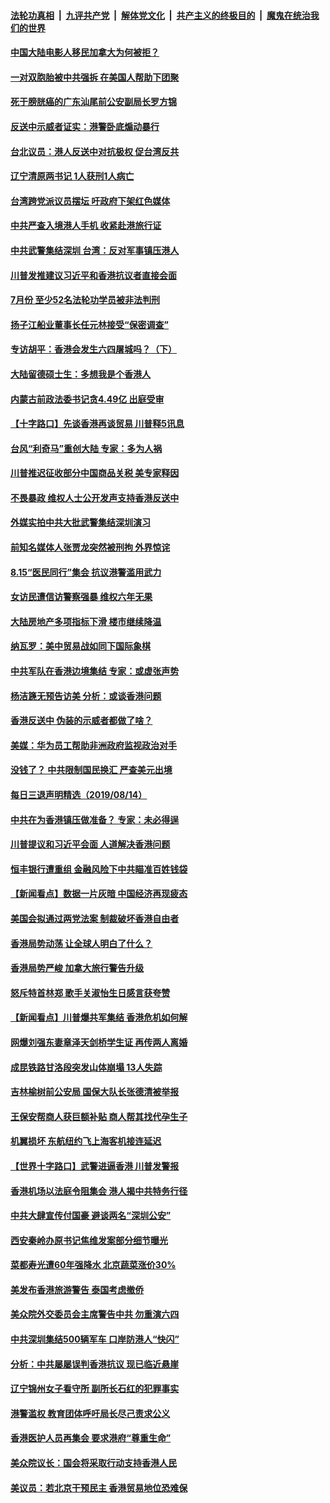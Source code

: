 ####  [法轮功真相](../../../../basic/blob/master/README.md?t=08151800) &nbsp;|&nbsp; [九评共产党](../../../../9ping.md/blob/master/README.md?t=08151800) &nbsp;|&nbsp; [解体党文化](../../../../jtdwh.md/blob/master/README.md?t=08151800)  &nbsp;|&nbsp; [共产主义的终极目的](../../../../gczydzjmd.md/blob/master/README.md?t=08151800) &nbsp;|&nbsp; [魔鬼在统治我们的世界](../../../../mgztzwmdsj.md/blob/master/README.md?t=08151800) 

#### [中国大陆电影人移民加拿大为何被拒？](../pages/nsc413/n11454086.md?t=08151800) 

#### [一对双胞胎被中共强拆 在美国人帮助下团聚](../pages/nsc413/n11455548.md?t=08151800) 

#### [死于膀胱癌的广东汕尾前公安副局长罗方锦](../pages/nsc413/n11448679.md?t=08151800) 

#### [反送中示威者证实：港警卧底煽动暴行](../pages/nsc413/n11455326.md?t=08151800) 

#### [台北议员：港人反送中对抗极权 促台湾反共](../pages/nsc413/n11455028.md?t=08151800) 

#### [辽宁清原两书记  1人获刑1人病亡](../pages/nsc413/n11434890.md?t=08151800) 

#### [台湾跨党派议员摆坛 吁政府下架红色媒体](../pages/nsc413/n11455111.md?t=08151800) 

#### [中共严查入境港人手机 收紧赴港旅行证](../pages/nsc413/n11455592.md?t=08151800) 

#### [中共武警集结深圳 台湾：反对军事镇压港人](../pages/nsc413/n11455533.md?t=08151800) 

#### [川普发推建议习近平和香港抗议者直接会面](../pages/nsc413/n11455583.md?t=08151800) 

#### [7月份 至少52名法轮功学员被非法判刑](../pages/nsc413/n11455080.md?t=08151800) 

#### [扬子江船业董事长任元林接受“保密调查”](../pages/nsc413/n11454829.md?t=08151800) 

#### [专访胡平：香港会发生六四屠城吗？（下）](../pages/nsc413/n11455157.md?t=08151800) 


#### [大陆留德硕士生：多想我是个香港人](../pages/nsc413/n11454985.md?t=08151800) 

#### [内蒙古前政法委书记贪4.49亿 出庭受审](../pages/nsc413/n11454887.md?t=08151800) 

#### [【十字路口】先谈香港再谈贸易 川普释5讯息](../pages/nsc413/n11454007.md?t=08151800) 

#### [台风“利奇马”重创大陆 专家：多为人祸](../pages/nsc413/n11454846.md?t=08151800) 

#### [川普推迟征收部分中国商品关税 美专家释因](../pages/nsc413/n11454676.md?t=08151800) 

#### [不畏暴政 维权人士公开发声支持香港反送中](../pages/nsc413/n11452374.md?t=08151800) 

#### [外媒实拍中共大批武警集结深圳演习](../pages/nsc413/n11454728.md?t=08151800) 

#### [前知名媒体人张贾龙突然被刑拘 外界惊诧](../pages/nsc413/n11454673.md?t=08151800) 

#### [8.15“医民同行”集会 抗议港警滥用武力](../pages/nsc413/n11454346.md?t=08151800) 

#### [女访民遭信访警察强暴 维权六年无果](../pages/nsc413/n11454256.md?t=08151800) 

#### [大陆房地产多项指标下滑 楼市继续降温](../pages/nsc413/n11453811.md?t=08151800) 

#### [纳瓦罗：美中贸易战如同下国际象棋](../pages/nsc413/n11453601.md?t=08151800) 

#### [中共军队在香港边境集结 专家：或虚张声势](../pages/nsc413/n11454435.md?t=08151800) 

#### [杨洁篪无预告访美 分析：或谈香港问题](../pages/nsc413/n11454170.md?t=08151800) 

#### [香港反送中 伪装的示威者都做了啥？](../pages/nsc413/n11453884.md?t=08151800) 

#### [美媒：华为员工帮助非洲政府监视政治对手](../pages/nsc413/n11453706.md?t=08151800) 

#### [没钱了？ 中共限制国民换汇 严查美元出境](../pages/nsc413/n11454040.md?t=08151800) 

#### [每日三退声明精选（2019/08/14）](../pages/nsc413/n11454054.md?t=08151800) 

#### [中共在为香港镇压做准备？ 专家：未必得逞](../pages/nsc413/n11453849.md?t=08151800) 

#### [川普提议和习近平会面 人道解决香港问题](../pages/nsc413/n11453937.md?t=08151800) 

#### [恒丰银行遭重组 金融风险下中共瞄准百姓钱袋](../pages/nsc413/n11453878.md?t=08151800) 

#### [【新闻看点】数据一片灰暗 中国经济再现疲态](../pages/nsc413/n11453360.md?t=08151800) 

#### [美国会拟通过两党法案 制裁破坏香港自由者](../pages/nsc413/n11453759.md?t=08151800) 

#### [香港局势动荡 让全球人明白了什么？](../pages/nsc413/n11453761.md?t=08151800) 

#### [香港局势严峻 加拿大旅行警告升级](../pages/nsc413/n11453721.md?t=08151800) 

#### [怒斥特首林郑 歌手关淑怡生日感言获夸赞](../pages/nsc413/n11453118.md?t=08151800) 

#### [【新闻看点】川普爆共军集结 香港危机如何解](../pages/nsc413/n11453359.md?t=08151800) 

#### [网爆刘强东妻章泽天剑桥学生证 再传两人离婚](../pages/nsc413/n11453457.md?t=08151800) 

#### [成昆铁路甘洛段突发山体崩塌 13人失踪](../pages/nsc413/n11453632.md?t=08151800) 

#### [吉林榆树前公安局 国保大队长张德清被举报](../pages/nsc413/n11440333.md?t=08151800) 

#### [王保安帮商人获巨额补贴 商人帮其找代孕生子](../pages/nsc413/n11453626.md?t=08151800) 

#### [机翼损坏 东航纽约飞上海客机接连延迟](../pages/nsc413/n11453595.md?t=08151800) 

#### [【世界十字路口】武警进逼香港 川普发警报](../pages/nsc413/n11451730.md?t=08151800) 

#### [香港机场以法庭令阻集会 港人揭中共特务行径](../pages/nsc413/n11453218.md?t=08151800) 

#### [中共大肆宣传付国豪 避谈两名“深圳公安”](../pages/nsc413/n11453495.md?t=08151800) 

#### [西安秦岭办原书记焦维发案部分细节曝光](../pages/nsc413/n11453164.md?t=08151800) 

#### [菜都寿光遭60年强降水 北京蔬菜涨价30%](../pages/nsc413/n11453455.md?t=08151800) 

#### [美发布香港旅游警告 泰国考虑撤侨](../pages/nsc413/n11453530.md?t=08151800) 

#### [美众院外交委员会主席警告中共 勿重演六四](../pages/nsc413/n11453178.md?t=08151800) 

#### [中共深圳集结500辆军车 口岸防港人“快闪”](../pages/nsc413/n11453371.md?t=08151800) 

#### [分析：中共屡屡误判香港抗议 现已临近悬崖](../pages/nsc413/n11453426.md?t=08151800) 

#### [辽宁锦州女子看守所 副所长石红的犯罪事实](../pages/nsc413/n11428692.md?t=08151800) 

#### [港警滥权 教育团体呼吁局长尽己责求公义](../pages/nsc413/n11452989.md?t=08151800) 

#### [香港医护人员再集会 要求港府“尊重生命”](../pages/nsc413/n11453372.md?t=08151800) 

#### [美众院议长：国会将采取行动支持香港人民](../pages/nsc413/n11453389.md?t=08151800) 

#### [美议员：若北京干预民主 香港贸易地位恐难保](../pages/nsc413/n11452379.md?t=08151800) 

